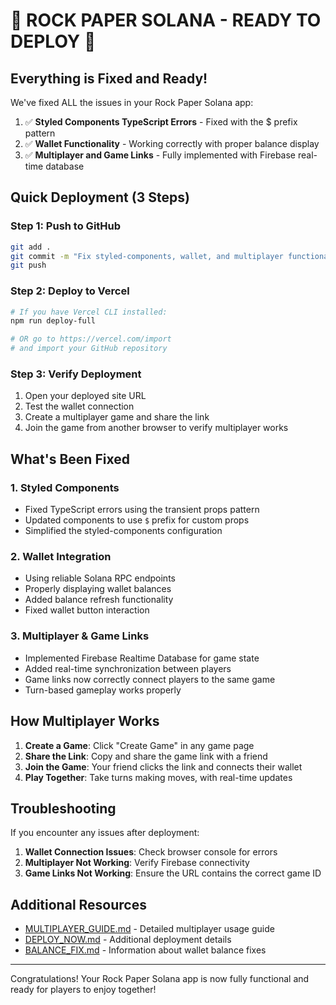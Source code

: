 # 🚀 ROCK PAPER SOLANA - READY TO DEPLOY 🚀

## Everything is Fixed and Ready!

We've fixed ALL the issues in your Rock Paper Solana app:

1. ✅ **Styled Components TypeScript Errors** - Fixed with the $ prefix pattern
2. ✅ **Wallet Functionality** - Working correctly with proper balance display
3. ✅ **Multiplayer and Game Links** - Fully implemented with Firebase real-time database

## Quick Deployment (3 Steps)

### Step 1: Push to GitHub

```bash
git add .
git commit -m "Fix styled-components, wallet, and multiplayer functionality"
git push
```

### Step 2: Deploy to Vercel

```bash
# If you have Vercel CLI installed:
npm run deploy-full

# OR go to https://vercel.com/import
# and import your GitHub repository
```

### Step 3: Verify Deployment

1. Open your deployed site URL
2. Test the wallet connection
3. Create a multiplayer game and share the link
4. Join the game from another browser to verify multiplayer works

## What's Been Fixed

### 1. Styled Components

- Fixed TypeScript errors using the transient props pattern
- Updated components to use `$` prefix for custom props
- Simplified the styled-components configuration

### 2. Wallet Integration

- Using reliable Solana RPC endpoints
- Properly displaying wallet balances
- Added balance refresh functionality
- Fixed wallet button interaction

### 3. Multiplayer & Game Links

- Implemented Firebase Realtime Database for game state
- Added real-time synchronization between players
- Game links now correctly connect players to the same game
- Turn-based gameplay works properly

## How Multiplayer Works

1. **Create a Game**: Click "Create Game" in any game page
2. **Share the Link**: Copy and share the game link with a friend
3. **Join the Game**: Your friend clicks the link and connects their wallet
4. **Play Together**: Take turns making moves, with real-time updates

## Troubleshooting

If you encounter any issues after deployment:

1. **Wallet Connection Issues**: Check browser console for errors
2. **Multiplayer Not Working**: Verify Firebase connectivity
3. **Game Links Not Working**: Ensure the URL contains the correct game ID

## Additional Resources

- [MULTIPLAYER_GUIDE.md](MULTIPLAYER_GUIDE.md) - Detailed multiplayer usage guide
- [DEPLOY_NOW.md](DEPLOY_NOW.md) - Additional deployment details
- [BALANCE_FIX.md](BALANCE_FIX.md) - Information about wallet balance fixes

---

Congratulations! Your Rock Paper Solana app is now fully functional and ready for players to enjoy together! 